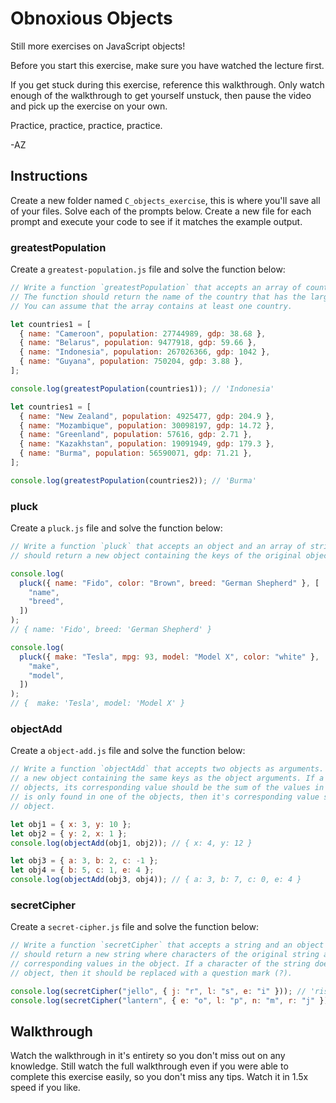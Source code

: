 # Obnoxious Objects

Still more exercises on JavaScript objects!

Before you start this exercise, make sure you have watched the lecture first.

If you get stuck during this exercise, reference this walkthrough. Only watch enough of the
walkthrough to get yourself unstuck, then pause the video and pick up the exercise on your own.

Practice, practice, practice, practice.

-AZ

## Instructions

Create a new folder named `C_objects_exercise`, this is where you'll save all of your files. Solve
each of the prompts below. Create a new file for each prompt and execute your code to see if it
matches the example output.

### greatestPopulation

Create a `greatest-population.js` file and solve the function below:

```js
// Write a function `greatestPopulation` that accepts an array of country objects as an argument.
// The function should return the name of the country that has the largest population.
// You can assume that the array contains at least one country.

let countries1 = [
  { name: "Cameroon", population: 27744989, gdp: 38.68 },
  { name: "Belarus", population: 9477918, gdp: 59.66 },
  { name: "Indonesia", population: 267026366, gdp: 1042 },
  { name: "Guyana", population: 750204, gdp: 3.88 },
];

console.log(greatestPopulation(countries1)); // 'Indonesia'

let countries1 = [
  { name: "New Zealand", population: 4925477, gdp: 204.9 },
  { name: "Mozambique", population: 30098197, gdp: 14.72 },
  { name: "Greenland", population: 57616, gdp: 2.71 },
  { name: "Kazakhstan", population: 19091949, gdp: 179.3 },
  { name: "Burma", population: 56590071, gdp: 71.21 },
];

console.log(greatestPopulation(countries2)); // 'Burma'
```

### pluck

Create a `pluck.js` file and solve the function below:

```js
// Write a function `pluck` that accepts an object and an array of strings as an argument. The function
// should return a new object containing the keys of the original object that are found in the array.

console.log(
  pluck({ name: "Fido", color: "Brown", breed: "German Shepherd" }, [
    "name",
    "breed",
  ])
);
// { name: 'Fido', breed: 'German Shepherd' }

console.log(
  pluck({ make: "Tesla", mpg: 93, model: "Model X", color: "white" }, [
    "make",
    "model",
  ])
);
// {  make: 'Tesla', model: 'Model X' }
```

### objectAdd

Create a `object-add.js` file and solve the function below:

```js
// Write a function `objectAdd` that accepts two objects as arguments. The function should return
// a new object containing the same keys as the object arguments. If a key is found in both
// objects, its corresponding value should be the sum of the values in the object arguments. If a key
// is only found in one of the objects, then it's corresponding value should be the same as that one
// object.

let obj1 = { x: 3, y: 10 };
let obj2 = { y: 2, x: 1 };
console.log(objectAdd(obj1, obj2)); // { x: 4, y: 12 }

let obj3 = { a: 3, b: 2, c: -1 };
let obj4 = { b: 5, c: 1, e: 4 };
console.log(objectAdd(obj3, obj4)); // { a: 3, b: 7, c: 0, e: 4 }
```

### secretCipher

Create a `secret-cipher.js` file and solve the function below:

```js
// Write a function `secretCipher` that accepts a string and an object as arguments. The function
// should return a new string where characters of the original string are replaced with their
// corresponding values in the object. If a character of the string does not exist as a key of the
// object, then it should be replaced with a question mark (?).

console.log(secretCipher("jello", { j: "r", l: "s", e: "i" })); // 'riss?'
console.log(secretCipher("lantern", { e: "o", l: "p", n: "m", r: "j" })); // 'p?m?ojm'
```

## Walkthrough

Watch the walkthrough in it's entirety so you don't miss out on any knowledge. Still watch the full
walkthrough even if you were able to complete this exercise easily, so you don't miss any tips.
Watch it in 1.5x speed if you like.
